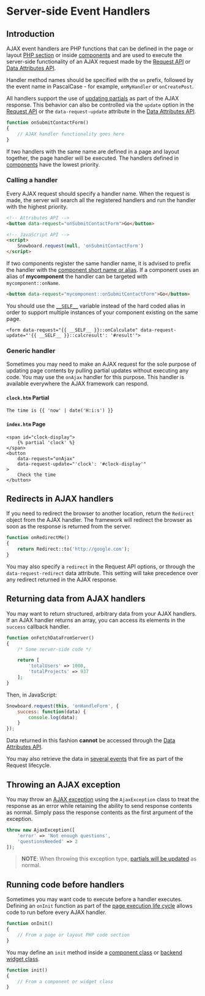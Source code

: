 # Server-side Event Handlers

## Introduction

AJAX event handlers are PHP functions that can be defined in the page or layout [PHP section](../cms/themes.md#php-section) or inside [components](../cms/components.md) and are used to execute the server-side functionality of an AJAX request made by the [Request API](../snowboard/request.md) or [Data Attributes API](../snowboard/data-attributes.md).

Handler method names should be specified with the `on` prefix, followed by the event name in PascalCase - for example, `onMyHandler` or `onCreatePost`.

All handlers support the use of [updating partials](#updating-partials) as part of the AJAX response. This behavior can also be controlled via the `update` option in the [Request API](../snowboard/request.md) or the `data-request-update` attribute in the [Data Attributes API](../snowboard/data-attributes.md).

```php
function onSubmitContactForm()
{
    // AJAX handler functionality goes here
}
```

If two handlers with the same name are defined in a page and layout together, the page handler will be executed. The handlers defined in [components](../cms/components.md) have the lowest priority.

### Calling a handler

Every AJAX request should specify a handler name. When the request is made, the server will search all the registered handlers and run the handler with the highest priority.

```html
<!-- Attributes API -->
<button data-request="onSubmitContactForm">Go</button>

<!-- JavaScript API -->
<script>
    Snowboard.request(null, 'onSubmitContactForm')
</script>
```

If two components register the same handler name, it is advised to prefix the handler with the [component short name or alias](../cms/components.md#aliases). If a component uses an alias of **mycomponent** the handler can be targeted with `mycomponent::onName`.

```html
<button data-request="mycomponent::onSubmitContactForm">Go</button>
```

You should use the [`__SELF__`](../plugin/components.md#referencing-self) variable instead of the hard coded alias in order to support multiple instances of your component existing on the same page.

```twig
<form data-request="{{ __SELF__ }}::onCalculate" data-request-update="'{{ __SELF__ }}::calcresult': '#result'">
```
### Generic handler

Sometimes you may need to make an AJAX request for the sole purpose of updating page contents by pulling partial updates without executing any code. You may use the `onAjax` handler for this purpose. This handler is available everywhere the AJAX framework can respond.

#### `clock.htm` Partial
```twig
The time is {{ 'now' | date('H:i:s') }}
```

#### `index.htm` Page
```twig
<span id="clock-display">
    {% partial 'clock' %}
</span>
<button
    data-request="onAjax"
    data-request-update="'clock': '#clock-display'"
>
    Check the time
</button>
```

## Redirects in AJAX handlers

If you need to redirect the browser to another location, return the `Redirect` object from the AJAX handler. The framework will redirect the browser as soon as the response is returned from the server.

```php
function onRedirectMe()
{
    return Redirect::to('http://google.com');
}
```

You may also specify a `redirect` in the Request API options, or through the `data-request-redirect` data attribute. This setting will take precedence over any redirect returned in the AJAX response.

## Returning data from AJAX handlers

You may want to return structured, arbitrary data from your AJAX handlers. If an AJAX handler returns an array, you can access its elements in the `success` callback handler.

```php
function onFetchDataFromServer()
{
    /* Some server-side code */

    return [
        'totalUsers' => 1000,
        'totalProjects' => 937
    ];
}
```

Then, in JavaScript:

```js
Snowboard.request(this, 'onHandleForm', {
    success: function(data) {
        console.log(data);
    }
});
```

Data returned in this fashion **cannot** be accessed through the [Data Attributes API](../snowboard/data-attributes.md).

You may also retrieve the data in [several events](../snowboard/request.md#global-events) that fire as part of the Request lifecycle.

## Throwing an AJAX exception

You may throw an [AJAX exception](../services/error-log.md#ajax-exception) using the `AjaxException` class to treat the response as an error while retaining the ability to send response contents as normal. Simply pass the response contents as the first argument of the exception.

```php
throw new AjaxException([
    'error' => 'Not enough questions',
    'questionsNeeded' => 2
]);
```

> **NOTE**: When throwing this exception type, [partials will be updated](../ajax/update-partials.md) as normal.

## Running code before handlers

Sometimes you may want code to execute before a handler executes. Defining an `onInit` function as part of the [page execution life cycle](../cms/layouts.md#dynamic-pages) allows code to run before every AJAX handler.

```php
function onInit()
{
    // From a page or layout PHP code section
}
```

You may define an `init` method inside a [component class](../plugin/components.md#page-cycle-init) or [backend widget class](../backend/widgets.md).

```php
function init()
{
    // From a component or widget class
}
```
